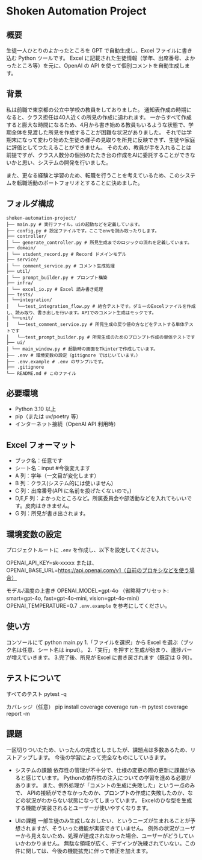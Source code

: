 # Shoken Automation Project

## 概要

生徒一人ひとりのよかったところを GPT で自動生成し、Excel ファイルに書き込む Python ツールです。
Excel に記載された生徒情報（学年、出席番号、よかったところ等）を元に、OpenAI の API を使って個別コメントを自動生成します。

## 背景

私は前職で東京都の公立中学校の教員をしておりました。
通知表作成の時期になると、クラス担任は40人近くの所見の作成に追われます。
一からすべて作成すると膨大な時間になるため、4月から書き始める教員もいるような状態で、学期全体を見渡した所見を作成することが困難な状況がありました。
それでは学期末になって変わり始めた生徒の様子の見取りを所見に反映できず、生徒や家庭に評価としてつたえることができません。
そのため、教員が手を入れることは前提ですが、クラス人数分の個別のたたき台の作成をAIに委託することができないかと思い、システムの開発を行いました。

また、更なる経験と学習のため、転職を行うことを考えているため、このシステムを転職活動のポートフォリオとすることに決めました。

## フォルダ構成
```
shoken-automation-project/
├── main.py # 実行ファイル。uiの起動などを定義しています。
├── config.py # 設定ファイルです。ここでenvを読み取ったりします。
├── controller/
│ └── generate_controller.py # 所見生成までのロジックの流れを定義しています。
├── domain/
│ └── student_record.py # Record ドメインモデル
├── service/
│ └── comment_service.py # コメント生成処理
├── util/
│ └── prompt_builder.py # プロンプト構築
├── infra/
│ └── excel_io.py # Excel 読み書き処理
├── tests/
│ └──integration/
│   └──test_integration_flow.py # 結合テストです。ダミーのExcelファイルを作成し、読み取り、書き出しを行います。APIでのコメント生成はモックです。
│ └──unit/
│   └──test_comment_service.py # 所見生成の戻り値の方などをテストする単体テストです
│   └──test_prompt_builder.py # 所見生成のためのプロンプト作成の単体テストです
├── ui/
│ └── main_window.py # 起動時の画面をTkinterで作成しています。
├── .env # 環境変数の設定（gitignore ではじいています。）
├── .env.example # .env のサンプルです。
├── .gitignore
└── README.md # このファイル
```
## 必要環境

- Python 3.10 以上
- pip（または uv/poetry 等）
- インターネット接続（OpenAI API 利用時）

## Excel フォーマット

- ブック名：任意です
- シート名：input #今後変えます
- A 列：学年（一文目が変化します）
- B 列：クラス(システム的には使いません)
- C 列：出席番号(API に名前を投げたくないので。)
- D,E,F 列：よかったところなど。所属委員会や部活動などを入れてもいいです。皮肉はききません。
- G 列：所見が書き出されます。

## 環境変数の設定

プロジェクトルートに `.env` を作成し、以下を設定してください。

OPENAI_API_KEY=sk-xxxxx
または、OPENAI_BASE_URL=https://api.openai.com/v1（自前のプロキシなどを使う場合）

モデル/温度の上書き
OPENAI_MODEL=gpt-4o
（省略時プリセット: smart=gpt-4o, fast=gpt-4o-mini, vision=gpt-4o-mini）
OPENAI_TEMPERATURE=0.7
`.env.example` を参考にしてください。

## 使い方
コンソールにて
python main.py
1.「ファイルを選択」から Excel を選ぶ（ブック名は任意、シート名は input）。
2.「実行」を押すと生成が始まり、進捗バーが増えていきます。
3.完了後、所見が Excel に書き戻されます（既定は G 列）。

## テストについて
すべてのテスト
pytest -q

カバレッジ（任意）
pip install coverage
coverage run -m pytest
coverage report -m

## 課題
一区切りついたため、いったんの完成としましたが、課題点は多数あるため、リストアップします。
今後の学習によって完全なものにしていきます。
- システムの課題
  依存性の管理が不十分で、仕様の変更の際の更新に課題があると感じています。
  Pythonの依存性の注入についての学習を進める必要があります。
  また、例外処理が「コメントの生成に失敗した」という一点のみで、
  APIの接続ができなかったのか、プロンプトの作成に失敗したのか、などの状況がわからない状態になってしまっています。
  Excelのひな型を生成する機能が実装されるとユーザーが使いやすくなります。

- UIの課題
  一部生徒のみ生成しなおしたい、というニーズが生まれることが予想されますが、そういった機能が実装できていません。
  例外の状況がユーザーから見えないため、処理が達成されなかった場合、ユーザーがどうしていいかわかりません。
  無駄な領域が広く、デザインが洗練されていない。この件に関しては、今後の機能拡充に伴って修正を加えます。

